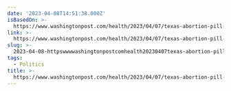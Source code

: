 ```yaml
---
date: '2023-04-08T14:51:38.000Z'
isBasedOn: >-
  https://www.washingtonpost.com/health/2023/04/07/texas-abortion-pill-decision-fda/
link: >-
  https://www.washingtonpost.com/health/2023/04/07/texas-abortion-pill-decision-fda/
slug: >-
  2023-04-08-httpswwwwashingtonpostcomhealth20230407texas-abortion-pill-decision-fda
tags:
  - Politics
title: >-
  https://www.washingtonpost.com/health/2023/04/07/texas-abortion-pill-decision-fda/
---
```



